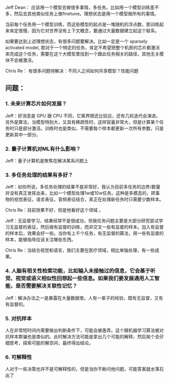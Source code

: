 Jeff Dean：
应该用一个模型去做很多事情，多任务。比如用一个模型训练差不多，然后去其他类似任务上做finetune。理想状态是用一个模型做所有的事情。

当前每个任务用一个模型训练，而这些模型的起点是一堆随机的浮点数，那训练起来肯定很慢，因为它对世界没有上下文概念，要通过大量数据建立起这个联系。

如果要达到上述理想状态，有很多问题要解决。比如一定是一个 sparsely activated model, 那对于一个特定的任务，肯定不希望把整个机房的芯片都激活来完成这个任务，需要在这个大模型里找到一个跟此任务相关的路径，其他无关模块不会被激活。

Chris Re：
有很多问题待解决：不同人之间如何共享模型？性能问题

## 问题：
### 1. 未来计算芯片如何发展？

Jeff：好消息是 GPU 跟 CPU 不同，它离界限还比较远，还有几轮迭代会演进。另外是算法，当模型特别大，又具有稀疏性时，这样容量非常大，但是计算某个任务时只是部分激活。训练时也是类似，不需要每个样本都更新一次所有参数，只是更新其中一部分。

### 2. 量子计算机对ML有什么影响？
Jeff：量子计算机是聚焦在解决某系问题上

### 3. 多任务处理的结果有多好？
Jeff：如你所说，多任务处理的结果不是非常好。我认为目前多任务的边界/数量并没有真正发挥出来，比如一个模型处理1w或10w任务。这种是多模态的，把事物的视觉表征，语言表征，音频表征结合，真正在处理新任务时只需要少数样本。

Chris Re：目前效果不好，但是他看好这个领域  。

Jeff：无监督学习，结果经常不是很成功，但我任务问题主要是大部分研究尝试学习无监督的表征，然后做有监督的训练，而非交叉一些有监督的样本。加入有监督的样本后，效果会好一些。当你有上千个任务，有无监督的算法，用一些有监督的样本，能够指导应该关注哪些东西。

Chris Re：当结合视觉和语言，我们主要在医疗领域，相比单独处理，有一些成果。

### 4. 人脑有相关性检索功能，比如输入未接触过的信息，它会基于听觉、视觉或语义相似性回想起一些信息。如果我们要发展通用人工智能，是否需要解决关联性记忆？
Jeff：解决办法之一是暴露在大量数据里。人有一辈子的经验，既有无监督，又有有监督的。

### 5. 对抗样本

人在非常短时间内需要做出判断条件下，可能会被愚弄。这个跟机器学习算法被对抗样本欺骗也是类似的。此时解决方法可能是拿出几个可能的解释，然后挨个去仔细思考，探索可能的解空间，最终得出结论。

### 6. 可解释性
人对于一些决策也并不是可解释性的，但是当你不断问他问题，可能答案就水落石出了

